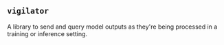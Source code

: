 ## `vigilator`
A library to send and query 
model outputs as they're being processed in a 
training or inference setting.